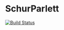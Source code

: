 # SchurParlett

[![Build Status](https://github.com/ErrolSeders/SchurParlett.jl/actions/workflows/CI.yml/badge.svg?branch=main)](https://github.com/ErrolSeders/SchurParlett.jl/actions/workflows/CI.yml?query=branch%3Amain)
